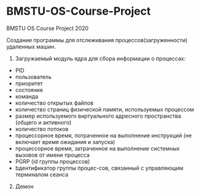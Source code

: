 # BMSTU-OS-Course-Project
BMSTU OS Course Project 2020

Создание программы для отслеживания процессов(загруженности) удаленных машин.

 1. Загружаемый модуль ядра для сбора информации о процессах:
   + PID
   + пользователь
   + приоритет
   + состояние
   + команда
   + количество открытых файлов
   + количество страниц физической памяти, используемых процессом
   + размер используемого виртуального адресного пространства (общего и активного)
   + количество потоков
   + процессорное время, потраченное на выполнение инструкций (не включает время ожидания и запуска)
   + процессорное время, затраченное на выполнение системных вызовов от имени процесса
   + PGRP (id группы процессов)
   + bдентификатор группы процес-сов, связанный с управляющим терминалом сеанса
 2. Демон
